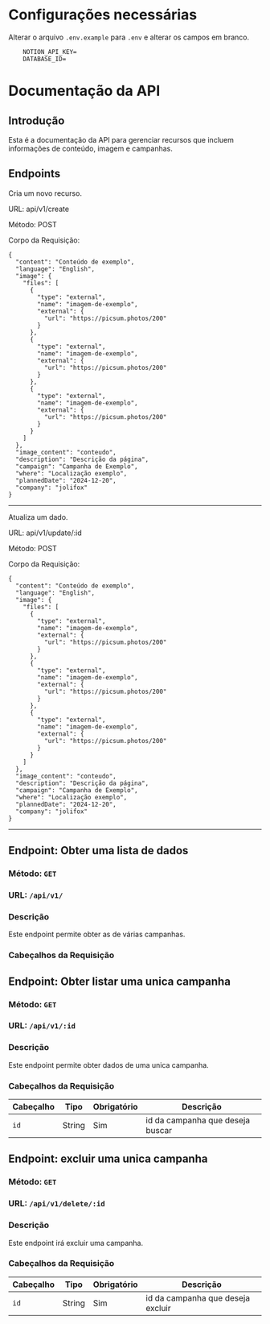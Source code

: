 # Configurações necessárias
Alterar o arquivo `.env.example` para `.env` e alterar os campos em branco.

```env
    NOTION_API_KEY=
    DATABASE_ID=
```


# Documentação da API


## Introdução

Esta é a documentação da API para gerenciar recursos que incluem informações de conteúdo, imagem e campanhas.

## Endpoints

Cria um novo recurso.

URL: api/v1/create

Método: POST

Corpo da Requisição:

````http
{
  "content": "Conteúdo de exemplo",
  "language": "English",
  "image": {
    "files": [
      {
        "type": "external",
        "name": "imagem-de-exemplo",
        "external": {
          "url": "https://picsum.photos/200"
        }
      },
      {
        "type": "external",
        "name": "imagem-de-exemplo",
        "external": {
          "url": "https://picsum.photos/200"
        }
      },
      {
        "type": "external",
        "name": "imagem-de-exemplo",
        "external": {
          "url": "https://picsum.photos/200"
        }
      }
    ]
  },
  "image_content": "conteudo",
  "description": "Descrição da página",
  "campaign": "Campanha de Exemplo",
  "where": "Localização exemplo",
  "plannedDate": "2024-12-20",
  "company": "jolifox"
}

````

---

Atualiza um dado.

URL: api/v1/update/:id

Método: POST

Corpo da Requisição:

````http
{
  "content": "Conteúdo de exemplo",
  "language": "English",
  "image": {
    "files": [
      {
        "type": "external",
        "name": "imagem-de-exemplo",
        "external": {
          "url": "https://picsum.photos/200"
        }
      },
      {
        "type": "external",
        "name": "imagem-de-exemplo",
        "external": {
          "url": "https://picsum.photos/200"
        }
      },
      {
        "type": "external",
        "name": "imagem-de-exemplo",
        "external": {
          "url": "https://picsum.photos/200"
        }
      }
    ]
  },
  "image_content": "conteudo",
  "description": "Descrição da página",
  "campaign": "Campanha de Exemplo",
  "where": "Localização exemplo",
  "plannedDate": "2024-12-20",
  "company": "jolifox"
}

````


---
## Endpoint: Obter uma lista de dados

### Método: `GET`
### URL: `/api/v1/`

### Descrição
Este endpoint permite obter as de várias campanhas. 
### Cabeçalhos da Requisição


## Endpoint: Obter listar uma unica campanha

### Método: `GET`
### URL: `/api/v1/:id`

### Descrição
Este endpoint permite obter dados de uma unica campanha. 
### Cabeçalhos da Requisição

| Cabeçalho         | Tipo   | Obrigatório | Descrição                       |
|-------------------|--------|-------------|---------------------------------|
| `id`   | String | Sim         | id da campanha que deseja buscar |



## Endpoint: excluir uma unica campanha

### Método: `GET`
### URL: `/api/v1/delete/:id`

### Descrição
Este endpoint irá excluir uma campanha. 
### Cabeçalhos da Requisição

| Cabeçalho         | Tipo   | Obrigatório | Descrição                       |
|-------------------|--------|-------------|---------------------------------|
| `id`   | String | Sim         | id da campanha que deseja excluir |